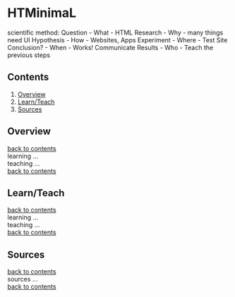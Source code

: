 # HTMinimaL

scientific method:
    Question - What - HTML
    Research - Why - many things need UI
    Hypothesis - How - Websites, Apps
    Experiment - Where - Test Site
    Conclusion? - When - Works!
    Communicate Results - Who - Teach the previous steps

## Contents
1. [Overview](#overview)
2. [Learn/Teach](#learnteach)
3. [Sources](#sources)

## Overview
[back to contents](#contents)  
learning ...  
teaching ...  
[back to contents](#contents)  

## Learn/Teach

[back to contents](#contents)  
learning ...  
teaching ...  
[back to contents](#contents)  

## Sources
[back to contents](#contents)  
sources ...  
[back to contents](#contents)  